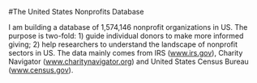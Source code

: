 #The United States Nonprofits Database

I am building a database of 1,574,146 nonprofit organizations in US. The purpose is two-fold: 1) guide individual donors to make more informed giving; 2) help researchers to understand the landscape of nonprofit sectors in US. The data mainly comes from IRS (www.irs.gov), Charity Navigator (www.charitynavigator.org) and United States Census Bureau (www.census.gov). 
